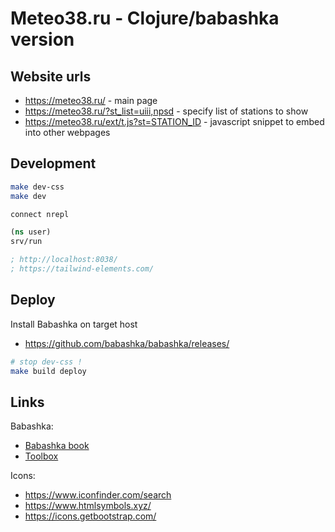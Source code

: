 # Meteo38.ru - Clojure/babashka version

## Website urls

- <https://meteo38.ru/> - main page
- <https://meteo38.ru/?st_list=uiii,npsd> - specify list of stations to show
- <https://meteo38.ru/ext/t.js?st=STATION_ID> - javascript snippet to embed into other webpages

## Development

```sh
make dev-css
make dev
```

```clj
connect nrepl

(ns user) 
srv/run

; http://localhost:8038/
; https://tailwind-elements.com/
```

## Deploy

Install Babashka on target host

- <https://github.com/babashka/babashka/releases/>

```sh
# stop dev-css !
make build deploy
```

## Links

Babashka:

- [Babashka book](https://book.babashka.org/)
- [Toolbox](https://babashka.org/toolbox/)

Icons:

- <https://www.iconfinder.com/search>
- <https://www.htmlsymbols.xyz/>
- <https://icons.getbootstrap.com/>
